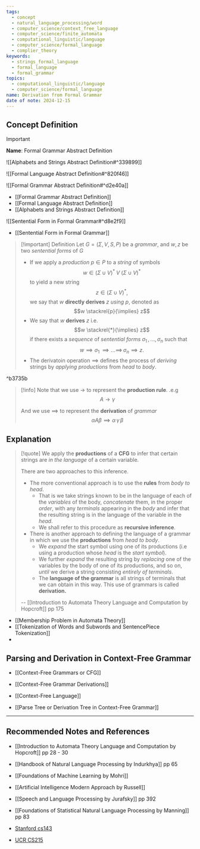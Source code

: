 ```yaml
---
tags:
  - concept
  - natural_language_processing/word
  - computer_science/context_free_language
  - computer_science/finite_automata
  - computational_linguistic/language
  - computer_science/formal_language
  - complier_theory
keywords:
  - strings_formal_language
  - formal_language
  - formal_grammar
topics:
  - computational_linguistic/language
  - computer_science/formal_language
name: Derivation from Formal Grammar
date of note: 2024-12-15
---
```


## Concept Definition

>[!important]
>**Name**: Formal Grammar Abstract Definition

![[Alphabets and Strings Abstract Definition#^339899]]

![[Formal Language Abstract Definition#^820f46]]

![[Formal Grammar Abstract Definition#^d2e40a]]

- [[Formal Grammar Abstract Definition]]
- [[Formal Language Abstract Definition]]
- [[Alphabets and Strings Abstract Definition]]

![[Sentential Form in Formal Grammar#^d8e2f9]]

- [[Sentential Form in Formal Grammar]]

>[!important] Definition
>Let $G=(\Sigma, V, S, P)$ be a *grammar*, and $w, z$ be two *sentential forms* of $G$
>- If we apply a *production* $p\in P$ to a *string* of symbols $$w\in (\Sigma \cup V)^{*}\;V\;(\Sigma \cup V)^{*}$$ to yield a new string $$z\in (\Sigma \cup V)^{*},$$ we say that $w$ **directly derives** $z$ *using* $p$, denoted as $$w \stackrel{p}{\implies} z$$
>- We say that $w$ **derives** $z$ i.e. $$w \stackrel{*}{\implies} z$$  if there exists a *sequence* of *sentential forms* $\sigma_{1}\,{,}\ldots{,}\,\sigma_{n}$ such that $$w \implies \sigma_{1} \,{\implies}\ldots{\implies}\,\sigma_{n} \implies z.$$
>- The derivatoin operation $\implies$ defines  the process of *deriving* strings by *applying productions* from *head* to *body*.	

^b3735b

>[!info]
>Note that we use $\to$ to represent the **production rule**. .e.g $$A \to \gamma$$
>
>And we use $\implies$ to represent the **derivation** of *grammar* $$\alpha A \beta \implies \alpha\,\gamma\,\beta$$

## Explanation

>[!quote]
>We apply the **productions** of a **CFG** to infer that certain strings are *in the language* of a certain variable. 
>
>There are two approaches to this inference.
>- The more conventional approach is to use the **rules** from *body to head*. 
>	- That is we take strings known to be in the language of each of the *variables* of the body, *concatenate* them, in the proper *order*, with any *terminals* appearing in the *body* and infer that the resulting string is in the language of the variable in the *head*.
>	- We shall refer to this procedure as **recursive inference**. 
>- There is another approach to defining the language of a grammar in which we use the **productions** from *head to body*.
>	- We *expand* the start symbol using one of its productions (i.e using a production whose *head* is the *start symbol*).
>	- We further *expand* the resulting string by *replacing* one of the variables by the body of one of its productions, and so on, *until* we derive a string consisting *entirely of terminals*.
>	- The **language of the grammar** is all strings of terminals that we can obtain in this way. This use of grammars is called **derivation.**
>	  
>-- [[Introduction to Automata Theory Language and Computation by Hopcroft]] pp 175	  

- [[Membership Problem in Automata Theory]]
- [[Tokenization of Words and Subwords and SentencePiece Tokenization]]
- 


## Parsing and Derivation in Context-Free Grammar

- [[Context-Free Grammars or CFG]]
- [[Context-Free Grammar Derivations]]
- [[Context-Free Language]]

- [[Parse Tree or Derivation Tree in Context-Free Grammar]]



-----------
##  Recommended Notes and References


- [[Introduction to Automata Theory Language and Computation by Hopcroft]] pp  28 - 30
- [[Handbook of Natural Language Processing by Indurkhya]] pp 65
- [[Foundations of Machine Learning by Mohri]]
- [[Artificial Intelligence Modern Approach by Russell]]
- [[Speech and Language Processing by Jurafsky]] pp 392
- [[Foundations of Statistical Natural Language Processing by Manning]] pp 83

- [Stanford cs143](https://web.stanford.edu/class/archive/cs/cs143/cs143.1128/handouts/080%20Formal%20Grammars.pdf)
- [UCR CS215](https://www.cs.ucr.edu/~jiang/cs215/tao-new.pdf)
